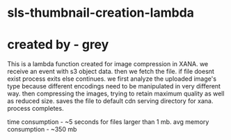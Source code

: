 # sls-thumbnail-creation-lambda
# created by - grey

This is a lambda function created for image compression in XANA.
we receive an event with s3 object data. then we fetch the file.
if file doesnt exist process exits else continues.
we first analyze the uploaded image's type because different encodings need to be manipulated in very different way.
then compressing the images, trying to retain maximum quality as well as reduced size.
saves the file to default cdn serving directory for xana.
process completes.

time consumption - ~5 seconds for files larger than 1 mb.
avg memory consumption - ~350 mb